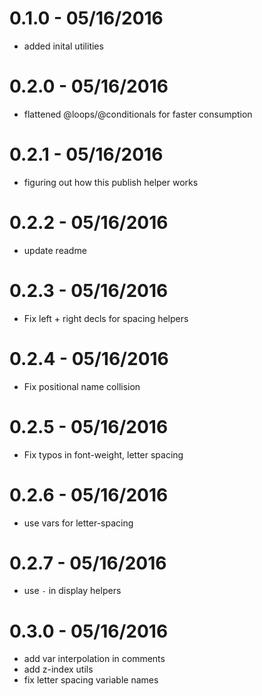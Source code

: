 # 0.1.0 - 05/16/2016
- added inital utilities

# 0.2.0 - 05/16/2016
- flattened @loops/@conditionals for faster consumption

# 0.2.1 - 05/16/2016
- figuring out how this publish helper works

# 0.2.2 - 05/16/2016
- update readme

# 0.2.3 - 05/16/2016
- Fix left + right decls for spacing helpers

# 0.2.4 - 05/16/2016
- Fix positional name collision

# 0.2.5 - 05/16/2016
- Fix typos in font-weight, letter spacing

# 0.2.6 - 05/16/2016
- use vars for letter-spacing

# 0.2.7 - 05/16/2016
- use `-` in display helpers

# 0.3.0 - 05/16/2016
- add var interpolation in comments
- add z-index utils
- fix letter spacing variable names
